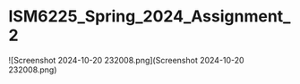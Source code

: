 # ISM6225_Spring_2024_Assignment_2
![Screenshot 2024-10-20 232008.png](Screenshot 2024-10-20 232008.png)
